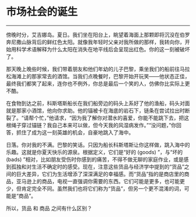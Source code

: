 # 市场社会的诞生

------

傍晚时分，艾吉娜岛。夏日。我们坐在阳台上，眺望着海面上那颗即将沉没在伯罗奔尼撒山脉背后的鲜红色太阳。就像我年轻时父亲对我所做的那样，我转向你，开始用科学术语解释为什么太阳在消失在地平线后会呈现出红色。你的这一刻被破坏了。

那天晚上晚些时候，我们带着朋友和他们年幼的儿子巴黎，乘坐我们的船前往马拉松海滩上的那家常去的酒馆。当我们点晚餐时，巴黎开始开玩笑——他状态正佳，最终我们都笑了起来，连你也不例外，你总是最后一个笑的人，仿佛你比实际上更不酷。

在食物到达之前，科斯塔斯船长在我们船旁边的码头上系好了他的渔船，码头对面就是那家小酒馆，他向你求助。他的锚被卡在海底的岩石下，链条在尝试拉出时断裂了。“请帮个忙，”他请求，“因为我了解你对潜水的喜爱，你能不能跳下去，把这根绳子穿过锚链？我自己本来可以做，但今天我的风湿病发作。”“没问题，”你回答，抓住了成为这一刻英雄的机会，自豪地跳入了海中。

日落。你对我的不满。巴黎的笑话。只因为船长科斯塔斯让你这样做，跳入海中的乐趣。这就是你夏天快乐的源泉。根据定义，它们是“好的 (goods) ”，与“坏的 (bads) ”相对，比如朋友受伤时你感到的痛苦，不得不做无聊的家庭作业，或是感到孤独和对生活不确定时的感受。现在，注意这些货品与经济学中提到的“货品”之间的巨大差异，它们为生活增添了深深满足的幸福感。而“货品”指的是商店里的商品，亚马逊上的商品，电视一直强调你需要的东西。它们可能是更多，也可能更少，但肯定完全不同。虽然我们也将它们称为“货品”，但另一个更不混淆的词，可能是“商品”。

所以，货品 和 商品 之间有什么区别？
